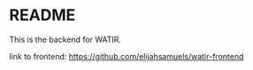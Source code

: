 # README

This is the backend for WATIR.

link to frontend:
https://github.com/elijahsamuels/watir-frontend
